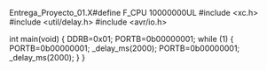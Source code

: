 Entrega_Proyecto_01.X#define F_CPU 10000000UL
#include <xc.h>
#include <util/delay.h>
#include <avr/io.h>

int main(void) {
    DDRB=0x01;
    PORTB=0b00000001;
    while (1) {
        PORTB=0b00000001;
        _delay_ms(2000);
        PORTB=0b00000001;
        _delay_ms(2000);
    }
}
